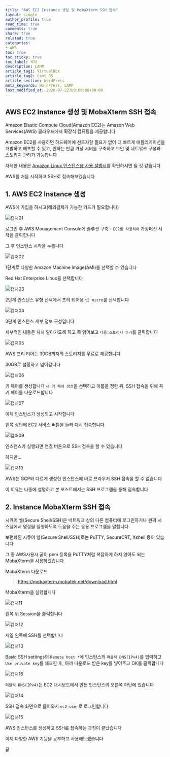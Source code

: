 ```yaml
---
title: "AWS EC2 Instance 생성 및 MobaXterm SSH 접속"
layout: single
author_profile: true
read_time: true
comments: true
share: true
related: true
categories:
- AWS
toc: true
toc_sticky: true
toc_label: 목차
description: LAMP
article_tag1: VirtualBox
article_tag2: Cent OS
article_section: WordPress
meta_keywords: WordPress, LAMP
last_modified_at: 2020-07-22T00:00:00+00:00
---
```

## AWS EC2 Instance 생성 및 MobaXterm SSH 접속

Amazon Elastic Compute Cloud(Amazon EC2)는 Amazon Web Services(AWS) 클라우드에서 확장식 컴퓨팅을 제공합니다

Amazon EC2를 사용하면 하드웨어에 선투자할 필요가 없어 더 빠르게 애플리케이션을 개발하고 배포할 수 있고, 원하는 만큼 가상 서버를 구축하고 보안 및 네트워크 구성과 스토리지 관리가 가능합니다

자세한 내용은 [Amazon Linux 인스턴스용 사용 설명서](https://docs.aws.amazon.com/ko_kr/AWSEC2/latest/UserGuide/concepts.html)를 확인하시면 될 것 같습니다

AWS를 처음 시작하고 SSH로 접속해보겠습니다

## 1. AWS EC2 Instance 생성

AWS에 가입을 하시고(해외결제가 가능한 카드가 필요합니다)

![캡처01](https://user-images.githubusercontent.com/51220344/88073015-addf5a00-cbb0-11ea-9748-bd818b8a3a89.PNG)

로그인 후 AWS Management Console에 솔루션 구축 - `EC2를 사용하여` 가상머신 시작을 클릭합니다

그 후 인스턴스 시작을 누릅니다

![캡처02](https://user-images.githubusercontent.com/51220344/88073160-d6ffea80-cbb0-11ea-88c2-8d283aba2fbe.PNG)

1단계로 다양한 Amazon Machine Image(AMI)를 선택할 수 있습니다

Red Hat Enterprise Linux를 선택합니다

![캡처03](https://user-images.githubusercontent.com/51220344/88073418-1d554980-cbb1-11ea-9741-2705b484144a.PNG)

2단계 인스턴스 유형 선택에서 프리 티어용 `t2 micro`를 선택합니다

![캡처04](https://user-images.githubusercontent.com/51220344/88073528-41b12600-cbb1-11ea-81b4-99a878cb60eb.PNG)

3단계 인스턴스 세부 정보 구성입니다

세부적인 내용은 차차 알아가도록 하고 쭉 읽어보고 `다음:스토리지 추가`를 클릭합니다

![캡처05](https://user-images.githubusercontent.com/51220344/88073749-8210a400-cbb1-11ea-85be-dbb36f8265a9.PNG)

AWS 프리 티어는 30GB까지의 스토리지를 무료로 제공합니다

30GB로 설정하고 넘어갑니다

![캡처06](https://user-images.githubusercontent.com/51220344/88073886-ac626180-cbb1-11ea-9320-97f4c2c3fa0c.PNG)

키 페어를 생성합니다 `새 키 페어 생성`을 선택하고 이름을 정한 뒤, SSH 접속을 위해 꼭 키 페어를 다운로드합니다

![캡처07](https://user-images.githubusercontent.com/51220344/88074146-ff3c1900-cbb1-11ea-8776-bea5fdbdfe52.PNG)

이제 인스턴스가 생성되고 시작합니다

왼쪽 상단에 EC2 서비스 버튼을 눌러 다시 접속합니다

![캡처09](https://user-images.githubusercontent.com/51220344/88074325-38748900-cbb2-11ea-8fad-5deb68755a5e.PNG)

인스턴스가 실행되면 연결 버튼으로 SSH 접속을 할 수 있습니다

하지만...

![캡처10](https://user-images.githubusercontent.com/51220344/88074399-57731b00-cbb2-11ea-936f-7a985dff2f94.PNG)

AWS는 GCP와 다르게 생성한 인스턴스에 바로 브라우저 SSH 접속을 할 수 없습니다

이 이유는 나중에 설명하고 본 포스트에서는 SSH 프로그램을 통해 접속합니다

## 2. Instance MobaXterm SSH 접속

시큐어 쉘(Secure Shell/SSH)은 네트워크 상의 다른 컴퓨터에 로그인하거나 원격 시스템에서 명령을 실행하도록 도움을 주는 응용 프로그램을 말합니다

보편화된 시큐어 쉘(Secure Shell/SSH)로는 PuTTY, SecureCRT, Xshell 등이 있습니다

그 중 AWS사용시 굳이 pem 등록을 PuTTY처럼 복잡하게 하지 않아도 되는 MobaXterm을 사용하겠습니다

MobaXterm 다운로드

> <https://mobaxterm.mobatek.net/download.html>

MobaXterm을 실행합니다

![캡처11](https://user-images.githubusercontent.com/51220344/88074894-01eb3e00-cbb3-11ea-880c-12b7397b2b4f.PNG)

왼쪽 위 Session을 클릭합니다

![캡처12](https://user-images.githubusercontent.com/51220344/88074915-0a437900-cbb3-11ea-8082-c11fba5c9c50.PNG)

제일 왼쪽에 SSH를 선택합니다

![캡처13](https://user-images.githubusercontent.com/51220344/88075002-2810de00-cbb3-11ea-95db-281d46343214.PNG)

Basic SSH settings의 `Remote host *`에 인스턴스의 `퍼블릭 DNS(IPv4)`를 입력하고 `Use private key`를 체크한 후, 아까 다운로드 받은 key를 넣어주고 OK를 클릭합니다

![캡처16](https://user-images.githubusercontent.com/51220344/88075454-c56c1200-cbb3-11ea-8f64-05dec9cddb24.PNG)

`퍼블릭 DNS(IPv4)`는 EC2 대시보드에서 만든 인스턴스의 오른쪽 하단에 있습니다

![캡처14](https://user-images.githubusercontent.com/51220344/88016929-83b17c00-cb5f-11ea-9c0d-237e6d1cb498.PNG)

SSH 접속 화면으로 들어와서 `ec2-user`로 로그인합니다

![캡처15](https://user-images.githubusercontent.com/51220344/88016369-32ed5380-cb5e-11ea-8cde-82f79e8752a3.PNG)

AWS 인스턴스를 생성하고 SSH로 접속하는 과정이 끝났습니다

이제 다양한 AWS 기능을 공부하고 사용해보겠습니다

끝